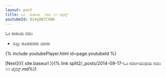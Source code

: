 ```yaml
---
layout: post
title: ಓಂ  ಸಾರಾಯ  ನಮಃ ೧೧ ಟೈಮ್ಸ್
youtubeId: 924g8N7CXNA
---
```

 
 
ಓಂ  ಸಾರಾಯ  ನಮಃ  
 
 -  ಬಿಲ್ಲು ರೂಪದವರು ಯಾರು 
 
  
 
  
 
 
 
 
 
 


{% include youtubePlayer.html id=page.youtubeId %}
 
[Next]({{ site.baseurl }}{% link  split2/_posts/2014-09-17-ಓಂ ಸರ್ವಾಯುಧಯ ನಮಃ ೧೧ ಟೈಮ್ಸ್.md%})
 

